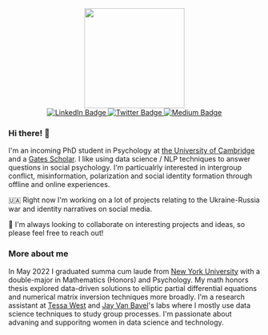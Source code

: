 
<div id="header" align="center">
  <img src="https://media.giphy.com/media/NgurY1o4z080Jfoyzw/giphy.gif" width="200"/>
</div>

<div id="badges" align="center">
  <a href="https://www.linkedin.com/in/yaroslava-kyrychenko/">
    <img src="https://img.shields.io/badge/LinkedIn-blue?style=for-the-badge&logo=linkedin&logoColor=white" alt="LinkedIn Badge"/>
  </a>
  <a href="https://twitter.com/YaraKyrychenko">
    <img src="https://img.shields.io/badge/Twitter-blue?style=for-the-badge&logo=twitter&logoColor=white" alt="Twitter Badge"/>
  </a>
  <a href="https://medium.com/@k.yara">
    <img src="https://img.shields.io/badge/Medium-12100E?style=for-the-badge&logo=medium&logoColor=white" alt="Medium Badge"/>
  </a>
</div>

### Hi there! 👋

I'm an incoming PhD student in Psychology at [the University of Cambridge](https://www.cam.ac.uk) and a [Gates Scholar](https://www.gatescambridge.org). I like using data science / NLP techniques to answer questions in social psychology. I'm particualrly interested in intergroup conflict, misinformation, polarization and social identity formation through offline and online experiences. 

🇺🇦 Right now I'm working on a lot of projects relating to the Ukraine-Russia war and identity narratives on social media. 

👯 I'm always looking to collaborate on interesting projects and ideas, so please feel free to reach out!


### More about me

In May 2022 I graduated summa cum laude from [New York University](https://www.nyu.edu) with a double-major in Mathematics (Honors) and Psychology. My math honors thesis explored data-driven solutions to elliptic partial differential equations and numerical matrix inversion techniques more broadly. I'm a research assistant at [Tessa West](https://tessawestlab.hosting.nyu.edu) and [Jay Van Bavel](https://www.jayvanbavel.com/lab)'s labs where I mostly use data science techniques to study group processes. I'm passionate about advaning and supporitng women in data science and technology.  



<!--
**yarakyrychenko/yarakyrychenko** is a ✨ _special_ ✨ repository because its `README.md` (this file) appears on your GitHub profile.

Here are some ideas to get you started:

- 🔭 I’m currently working on ...
- 🌱 I’m currently learning ...
- 👯 I’m looking to collaborate on ...
- 🤔 I’m looking for help with ...
- 💬 Ask me about ...
- 📫 How to reach me: ...
- 😄 Pronouns: ...
- ⚡ Fun fact: ...
-->
